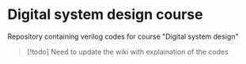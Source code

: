 # Digital system design course
Repository containing verilog codes for course "Digital system design"
> [!todo]
> Need to update the wiki with explaination of the codes
